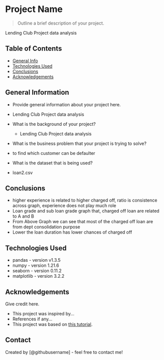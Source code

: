 # Project Name
> Outline a brief description of your project.

Lending Club Project data analysis

## Table of Contents
* [General Info](#general-information)
* [Technologies Used](#technologies-used)
* [Conclusions](#conclusions)
* [Acknowledgements](#acknowledgements)

<!-- You can include any other section that is pertinent to your problem -->

## General Information
- Provide general information about your project here.
 - Lending Club Project data analysis

- What is the background of your project?
  - Lending Club Project data analysis

- What is the business problem that your project is trying to solve?
 -  to find which customer can be defaulter

- What is the dataset that is being used?
 - loan2.csv

<!-- You don't have to answer all the questions - just the ones relevant to your project. -->

## Conclusions
- higher experience is related to higher charged off, ratio is consistence across graph, experience does not play much role
- Loan grade and sub loan grade graph that, charged off loan are related to A and B
- From Above Graph we can see that most of the charged off loan are from dept consolidation purpose
- Lower the loan duration has lower chances of charged off

<!-- You don't have to answer all the questions - just the ones relevant to your project. -->


## Technologies Used
- pandas - version v1.3.5
- numpy - version 1.21.6
- seaborn - version 0.11.2
- matplotlib - version 3.2.2

<!-- As the libraries versions keep on changing, it is recommended to mention the version of library used in this project -->

## Acknowledgements
Give credit here.
- This project was inspired by...
- References if any...
- This project was based on [this tutorial](https://www.example.com).


## Contact
Created by [@githubusername] - feel free to contact me!


<!-- Optional -->
<!-- ## License -->
<!-- This project is open source and available under the [... License](). -->

<!-- You don't have to include all sections - just the one's relevant to your project -->
